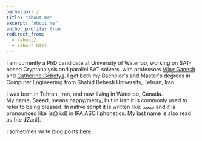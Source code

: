 ```yaml
---
permalink: /
title: "About me"
excerpt: "About me"
author_profile: true
redirect_from: 
  - /about/
  - /about.html
---
```


I am currently a PhD candidate at University of Waterloo,
working on SAT-based Cryptanalysis and parallel SAT solvers,
with professors [Vijay Ganesh](https://ece.uwaterloo.ca/~vganesh) and
[Catherine Gebotys](https://uwaterloo.ca/electrical-computer-engineering/people-profiles/catherine-h-gebotys-peng).
I got both my Bachelor's and Master's degrees in Computer
Engineering from Shahid Behesti University, Tehran, Iran.

I was born in Tehran, Iran, and now living in Waterloo, Canada.<br>
My name, Saeed, means happy/merry, but in Iran it is commonly used to refer to being blessed.
In native script it is written like: سعید and it is pronounced like [s@ i:d] in
IPA ASCII phonetics. My last name is also read as [ne dZa:ti].

I sometimes write blog posts [here](https://saeednj.github.io/blog/).
